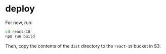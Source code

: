 # deploy

For now, run:

```bash
cd react-18
npm run build
```

Then, copy the contents of the `dist` directory to the `react-18` bucket in S3.
